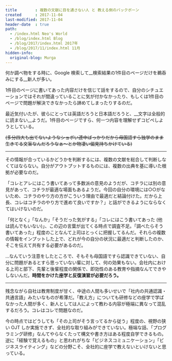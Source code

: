 ```yaml
---
title        : 複数の文献に目を通さない人 と 教える側のバックボーン
created      : 2017-11-04
last-modified: 2017-11-04
header-date  : true
path:
  - /index.html Neo's World
  - /blog/index.html Blog
  - /blog/2017/index.html 2017年
  - /blog/2017/11/index.html 11月
hidden-info:
  original-blog: Murga
---
```


何か調べ物をする時に、Google 検索して__検索結果の1件目のページだけを鵜呑みにする__新人が多い。

1件目のページに書いてあった内容だけを信じて話をするので、自分のシチュエーションではそれが間違っていることに気が付かなかったり、もしくは1件目のページで問題が解決できなかったら諦めてしまったりするのだ。

最近気付いたが、彼らにとっては英語だろうと日本語だろうと、__文字は全般的に読まない__ようだ。1件目のページですら、何一つ内容を理解せずコピペしようとしている。

~~(多分四大も出てないようなショボい連中ばっかりだから母国語すら独学のまま生きてる文盲なんだろうなぁ～とか物凄い偏見持ちかけている)~~

---

その情報が合っているかどうかを判断するには、複数の文献を総合して判断しなくてはならない。自分がアウトプットするものには、複数の出典を基に導いた根拠が必要なのだ。

「コレとアレにはこう書いてあって多数派の意見のようだが、コチラには別の意見があって、コチラが最適な場面もあるようだ。今回の自分の環境には○○がないため、コチラのやり方の方がこういう理由で最適だと結論付けた。だから上長、コレはコチラのやり方で進めて良いですか？」と話ができるようにならなくてはいけないのだ。

「何となく」「なんか」「そうだった気がする」「コレにはこう書いてあった (他は読んでもいない)」、この辺の言葉が出てくる時点で調査不足。「調べたらそう書いてあった」程度のことなんて上司はとっくに把握してるんだ。それらの複数の情報をインプットした上で、どれが今の自分の状況に最適だと判断したのか、そこを伝えて共有する必要があるのだ。

…なんていう注意をしたところで、そもそも母国語ですら認識できていない、自分に問題があるとすら思っていない輩に対して、何の効果もない。会社内における上司と部下、先輩と後輩程度の関係で、即効性のある教育や指摘なんてできやしないんだ。__時間をかけた座学と反復演習が必要だろう。__

---

残念ながら自社は教育制度が甘く、中途の人間も多いせいで「社内の共通認識・共通言語」みたいなものが希薄だ。「教え方」についても研修などの座学で学ばなかった人間が多く、新人としては人によって教わる内容が極端に異なって混乱するだろう。コレはコレで問題なのだ。

今の時点ではどうしても「その上司がそう言ってるから従う」程度の、視野の狭い OJT しか実施できず、全社的な取り組みができていない。極端な話、「プログラミング研修」なんてやらなくたって構文や書き方はある程度自学できるもの。逆に「経験で覚えるもの」と思われがちな「ビジネスコミュニケーション」「ビジネスライティング」などの分野こそ、全社的に座学で教えないといけないと思っている。
